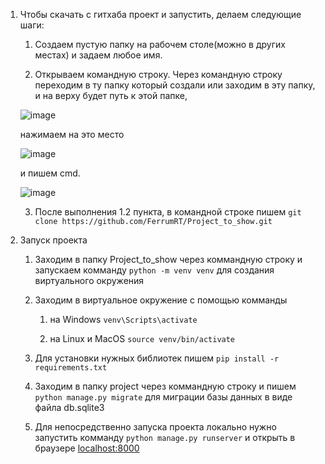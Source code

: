 1. Чтобы скачать с гитхаба проект и запустить, делаем следующие шаги:

    1. Создаем пустую папку на рабочем столе(можно в других местах) и задаем любое имя.

    2. Открываем командную строку. Через командную строку переходим в ту папку который создали или заходим в эту папку, и на верху будет путь к этой папке,

    ![image](https://user-images.githubusercontent.com/57407430/122340904-af520780-cf64-11eb-9e29-ac6abf0d358d.png)

    нажимаем на это место 

    ![image](https://user-images.githubusercontent.com/57407430/122341166-fdffa180-cf64-11eb-8c94-a45463d55603.png)

    и пишем cmd.

    ![image](https://user-images.githubusercontent.com/57407430/122341297-24bdd800-cf65-11eb-8c5c-8bbd08054556.png)

    3. После выполнения 1.2 пункта, в командной строке пишем `git clone https://github.com/FerrumRT/Project_to_show.git`

2. Запуск проекта

    1. Заходим в папку Project_to_show через коммандную строку и запускаем комманду `python -m venv venv` для создания виртуального окружения

    3. Заходим в виртуальное окружение с помощью комманды
       
        1. на Windows `venv\Scripts\activate`
           
        3. на Linux и MacOS `source venv/bin/activate`
           
    5. Для установки нужных библиотек пишем `pip install -r requirements.txt`
       
    7. Заходим в папку project через коммандную строку и пишем `python manage.py migrate` для миграции базы данных в виде файла db.sqlite3
       
    9. Для непосредственно запуска проекта локально нужно запустить комманду `python manage.py runserver` и открыть в браузере [localhost:8000](http://localhost:8000)

